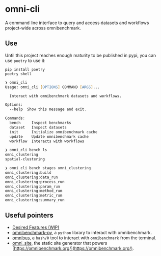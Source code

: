 # omni-cli

A command line interface to query and access datasets and workflows project-wide across omnibenchmark.

## Use

Until this project reaches enough maturity to be published in pypi, you can use `poetry` to use it:

```
pip install poetry
poetry shell
```

```zsh
❯ omni_cli
Usage: omni_cli [OPTIONS] COMMAND [ARGS]...

  Interact with omnibenchmark datasets and workflows.

Options:
  --help  Show this message and exit.

Commands:
  bench     Inspect benchmarks
  dataset   Inspect datasets
  init      Initialize omnibenchmark cache
  update    Update omnibenchmark cache
  workflow  Interacts with workflows

❯ omni_cli bench ls
omni_clustering
spatial-clustering

❯ omni_cli bench stages omni_clustering
omni_clustering:build
omni_clustering:data_run
omni_clustering:process_run
omni_clustering:param_run
omni_clustering:method_run
omni_clustering:metric_run
omni_clustering:summary_run
```

## Useful pointers

* [Desired Features (WIP)](https://hackmd.io/_1CE5qDTTH6Zdgu5iZwp6g)
* [omnibenchmark-py](https://github.com/omnibenchmark/omnibenchmark-py/), a `python` library to interact with omnibenchmark.
* [omnibus](https://github.com/shdam/omnibus), a `bash/R` tool to interact with `omnibenchmark` from the terminal.
* [omni_site](https://renkulab.io/gitlab/omnibenchmark/omni_site), the static site generator that powers [https://omnibenchmark.org/](https://omnibenchmark.org/).
